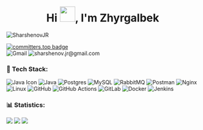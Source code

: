 <h1 align="center">Hi <img src="https://raw.githubusercontent.com/MartinHeinz/MartinHeinz/master/wave.gif" width="40px">, I'm Zhyrgalbek</h1>
<p align="left"> <img src="https://komarev.com/ghpvc/?username=SharshenovJR&label=Profile%20views&color=0e75b6&style=flat" alt="SharshenovJR"/> </p>

[![committers.top badge](https://user-badge.committers.top/kyrgyzstan_private/SharshenovJR.svg)](https://user-badge.committers.top/kyrgyzstan_private/SharshenovJR)<br>
![Gmail](https://img.shields.io/badge/gmail:-%23316192.svg?style=for-the-badge&logo=gmail&logoColor=white) ![sharshenov.jr@gmail.com](https://img.shields.io/badge/sharshenov.jr@gmail.com-%23316192.svg?style=for-the-badge&logo=gmail&logoColor=white)

### 📱 Tech Stack:
  ![Java Icon](https://icon-icons.com/icons/java)
  ![Java](https://img.shields.io/badge/java-%2523092E20.svg?style=for-the-badge&logo=java&logoColor=white)
  ![Postgres](https://img.shields.io/badge/postgres-%23316192.svg?style=for-the-badge&logo=postgresql&logoColor=white)
  ![MySQL](https://img.shields.io/badge/MySQL-%232671E5.svg?style=for-the-badge&logo=MySQL&logoColor=white)
  ![RabbitMQ](https://img.shields.io/badge/Rabbitmq-FF6600?style=for-the-badge&logo=rabbitmq&logoColor=white)
  ![Postman](https://img.shields.io/badge/Postman-005571?style=for-the-badge&logo=postman)
  ![Nginx](https://img.shields.io/badge/nginx-%23009639.svg?style=for-the-badge&logo=nginx&logoColor=white)
  ![Linux](https://img.shields.io/badge/Linux-FCC624?style=for-the-badge&logo=linux&logoColor=black)
  ![GitHub](https://img.shields.io/badge/github-%23121011.svg?style=for-the-badge&logo=github&logoColor=white)
  ![GitHub Actions](https://img.shields.io/badge/github%20actions-%232671E5.svg?style=for-the-badge&logo=githubactions&logoColor=white)
  ![GitLab](https://img.shields.io/badge/gitlab-FF6600.svg?style=for-the-badge&logo=gitlab&logoColor=white)
  ![Docker](https://img.shields.io/badge/docker-%230db7ed.svg?style=for-the-badge&logo=docker&logoColor=white)
  ![Jenkins](https://img.shields.io/badge/Jenkins-FCC624?style=for-the-badge&logo=jenkins&logoColor=black)

### 📊 Statistics:
  ![](http://github-profile-summary-cards.vercel.app/api/cards/profile-details?username=SharshenovJR&theme=algolia)
  ![](http://github-profile-summary-cards.vercel.app/api/cards/most-commit-language?username=SharshenovJR&theme=algolia)
  ![](http://github-profile-summary-cards.vercel.app/api/cards/stats?username=SharshenovJR&theme=algolia)
